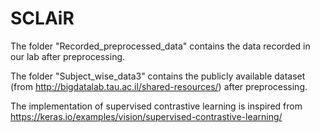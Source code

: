 # SCLAiR

The folder "Recorded_preprocessed_data" contains the data recorded in our lab after preprocessing. 

The folder "Subject_wise_data3" contains the publicly available dataset (from http://bigdatalab.tau.ac.il/shared-resources/) after preprocessing. 

The implementation of supervised contrastive learning is inspired from https://keras.io/examples/vision/supervised-contrastive-learning/
